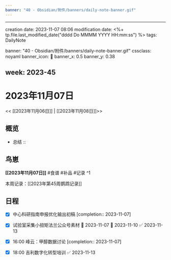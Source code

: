 ```yaml
---
banner: "40 - Obsidian/附件/banners/daily-note-banner.gif"
---
```

---
creation date: 2023-11-07 08:06
modification date: <%+ tp.file.last_modified_date("dddd Do MMMM YYYY HH:mm:ss") %>
tags: DailyNote

banner: "40 - Obsidian/附件/banners/daily-note-banner.gif"
cssclass: noyaml
banner_icon: 💌
banner_x: 0.5
banner_y: 0.38

week: 2023-45
---

# 2023年11月07日

<< [[2023年11月06日]] | [[2023年11月08日]]>>


## 概览
- 总结 :: 



## 鸟崽
**[[2023年11月07日]]**
#食谱 
#补品 
#记录 
^1

本周记录：[[2023年第45周鹦鹉记录]]

## 日程
- [x] 中心科研指南申报优化输出初稿 [completion:: 2023-11-07]
- [x] 试验室采集小扭矩法兰公众号素材 🛫 2023-11-07 📅 2023-11-10 ✅ 2023-11-13
- [x] 16:00 峰云：甲醇数据讨论 [completion:: 2023-11-07]


- [x] 18:00 吉利数字化转型培训 ✅ 2023-11-13
